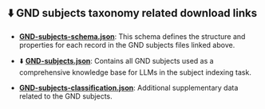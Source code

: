 ## ⬇️ GND subjects taxonomy related download links

- [**GND-subjects-schema.json**](./GND-subjects-schema.json): This schema defines the structure and properties for each record in the GND subjects files linked above.

- ⬇️ [**GND-subjects.json**](./GND-subjects.json): Contains all GND subjects used as a comprehensive knowledge base for LLMs in the subject indexing task.

- [**GND-subjects-classification.json**](./GND-subjects-classification.json): Additional supplementary data related to the GND subjects.
